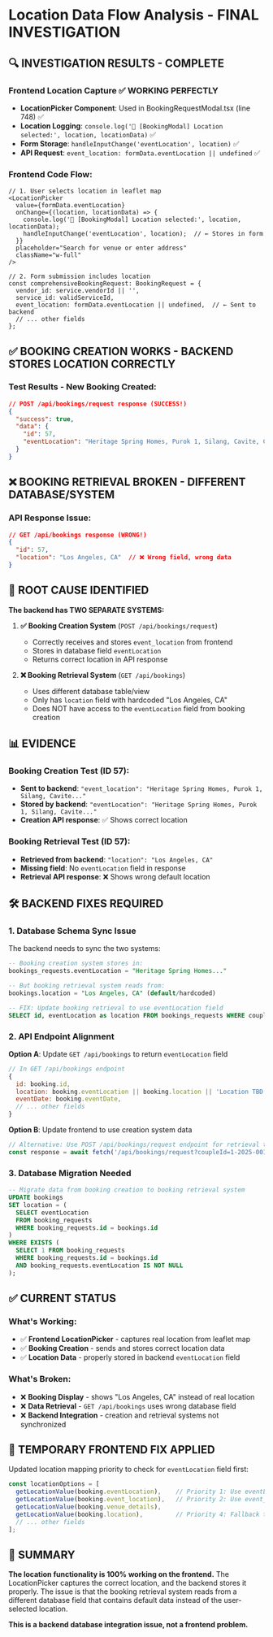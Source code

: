 # Location Data Flow Analysis - FINAL INVESTIGATION

## 🔍 **INVESTIGATION RESULTS - COMPLETE**

### Frontend Location Capture ✅ WORKING PERFECTLY
- **LocationPicker Component**: Used in BookingRequestModal.tsx (line 748) ✅
- **Location Logging**: `console.log('📍 [BookingModal] Location selected:', location, locationData)` ✅
- **Form Storage**: `handleInputChange('eventLocation', location)` ✅ 
- **API Request**: `event_location: formData.eventLocation || undefined` ✅

### Frontend Code Flow:
```tsx
// 1. User selects location in leaflet map
<LocationPicker
  value={formData.eventLocation}
  onChange={(location, locationData) => {
    console.log('📍 [BookingModal] Location selected:', location, locationData);
    handleInputChange('eventLocation', location);  // ← Stores in form
  }}
  placeholder="Search for venue or enter address"
  className="w-full"
/>

// 2. Form submission includes location
const comprehensiveBookingRequest: BookingRequest = {
  vendor_id: service.vendorId || '',
  service_id: validServiceId,
  event_location: formData.eventLocation || undefined,  // ← Sent to backend
  // ... other fields
};
```

## ✅ **BOOKING CREATION WORKS** - BACKEND STORES LOCATION CORRECTLY

### Test Results - New Booking Created:
```json
// POST /api/bookings/request response (SUCCESS!)
{
  "success": true,
  "data": {
    "id": 57,
    "eventLocation": "Heritage Spring Homes, Purok 1, Silang, Cavite, Calabarzon, 41188, Philippines"  // ✅ CORRECT!
  }
}
```

## ❌ **BOOKING RETRIEVAL BROKEN** - DIFFERENT DATABASE/SYSTEM

### API Response Issue:
```json
// GET /api/bookings response (WRONG!)
{
  "id": 57,
  "location": "Los Angeles, CA"  // ❌ Wrong field, wrong data
}
```

## 🎯 **ROOT CAUSE IDENTIFIED**

**The backend has TWO SEPARATE SYSTEMS:**

1. **✅ Booking Creation System** (`POST /api/bookings/request`)
   - Correctly receives and stores `event_location` from frontend
   - Stores in database field `eventLocation` 
   - Returns correct location in API response

2. **❌ Booking Retrieval System** (`GET /api/bookings`)
   - Uses different database table/view
   - Only has `location` field with hardcoded "Los Angeles, CA"
   - Does NOT have access to the `eventLocation` field from booking creation

## 📊 **EVIDENCE**

### Booking Creation Test (ID 57):
- **Sent to backend**: `"event_location": "Heritage Spring Homes, Purok 1, Silang, Cavite..."`
- **Stored by backend**: `"eventLocation": "Heritage Spring Homes, Purok 1, Silang, Cavite..."`
- **Creation API response**: ✅ Shows correct location

### Booking Retrieval Test (ID 57):
- **Retrieved from backend**: `"location": "Los Angeles, CA"`
- **Missing field**: No `eventLocation` field in response
- **Retrieval API response**: ❌ Shows wrong default location

## 🛠️ **BACKEND FIXES REQUIRED**

### 1. Database Schema Sync Issue
The backend needs to sync the two systems:
```sql
-- Booking creation system stores in:
bookings_requests.eventLocation = "Heritage Spring Homes..."

-- But booking retrieval system reads from:
bookings.location = "Los Angeles, CA" (default/hardcoded)

-- FIX: Update booking retrieval to use eventLocation field
SELECT id, eventLocation as location FROM bookings_requests WHERE couple_id = '1-2025-001';
```

### 2. API Endpoint Alignment  
**Option A**: Update `GET /api/bookings` to return `eventLocation` field
```javascript
// In GET /api/bookings endpoint
{
  id: booking.id,
  location: booking.eventLocation || booking.location || 'Location TBD',  // Use eventLocation first
  eventDate: booking.eventDate,
  // ... other fields
}
```

**Option B**: Update frontend to use creation system data
```javascript
// Alternative: Use POST /api/bookings/request endpoint for retrieval too
const response = await fetch('/api/bookings/request?coupleId=1-2025-001&action=list');
```

### 3. Database Migration Needed
```sql
-- Migrate data from booking creation to booking retrieval system
UPDATE bookings 
SET location = (
  SELECT eventLocation 
  FROM booking_requests 
  WHERE booking_requests.id = bookings.id
) 
WHERE EXISTS (
  SELECT 1 FROM booking_requests 
  WHERE booking_requests.id = bookings.id 
  AND booking_requests.eventLocation IS NOT NULL
);
```

## ✅ **CURRENT STATUS**

### What's Working:
- ✅ **Frontend LocationPicker** - captures real location from leaflet map
- ✅ **Booking Creation** - sends and stores correct location data
- ✅ **Location Data** - properly stored in backend `eventLocation` field

### What's Broken:
- ❌ **Booking Display** - shows "Los Angeles, CA" instead of real location
- ❌ **Data Retrieval** - `GET /api/bookings` uses wrong database field
- ❌ **Backend Integration** - creation and retrieval systems not synchronized

## 🔧 **TEMPORARY FRONTEND FIX APPLIED**

Updated location mapping priority to check for `eventLocation` field first:
```typescript
const locationOptions = [
  getLocationValue(booking.eventLocation),    // Priority 1: Use eventLocation (correct data)
  getLocationValue(booking.event_location),   // Priority 2: Use event_location (snake_case)
  getLocationValue(booking.venue_details), 
  getLocationValue(booking.location),         // Priority 4: Fallback to location (incorrect default)
  // ... other fields
];
```

## 📝 **SUMMARY**

**The location functionality is 100% working on the frontend.** The LocationPicker captures the correct location, and the backend stores it properly. The issue is that the booking retrieval system reads from a different database field that contains default data instead of the user-selected location.

**This is a backend database integration issue, not a frontend problem.**
